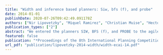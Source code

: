 ```yaml
---
title: "Width and inference based planners: Siw, bfs (f), and probe"
date: 2014-01-01
publishDate: 2020-07-26T09:42:49.091178Z
authors: ["Nir Lipovetzky", "Miquel Ramirez", "Christian Muise", "Hector Geffner"]
publication_types: ["2"]
abstract: "We entered the planners SIW, BFS (f), and PROBE to the agile-track of the 2014 International Planning Competition, and an anytime planner for the satisficing track that runs both SIW and BFS (f). SIW and BFS (f) are classical planners that make use of the notion of width (Lipovetzky and Geffner 2012), while PROBE is a standard bestfirst search planner that augments the expansion of a node by throwing an “intelligent” probe which either reaches the goal or terminates quickly in low polynomial time (Lipovetzky and Geffner 2011). The basic building block of SIW is the Iterative Width Procedure (IW) for achieving one atomic goal at a time. IW runs in time exponential in the problem width by performing a sequence of pruned breadth first searches. The planner BFS (f) integrates a novelty measure from IW with helpful-actions, landmarks and deleterelaxation heuristics in a Greedy Best-Fist search. In the following sections we introduce the basic notions of the algorithms and the implementation."
featured: false
publication: "*Proceedings of the 8th International Planning Competition (IPC-2014)*"
url_pdf: "publication/lipovetzky-2014-width/width-ecai-14.pdf"
---
```


